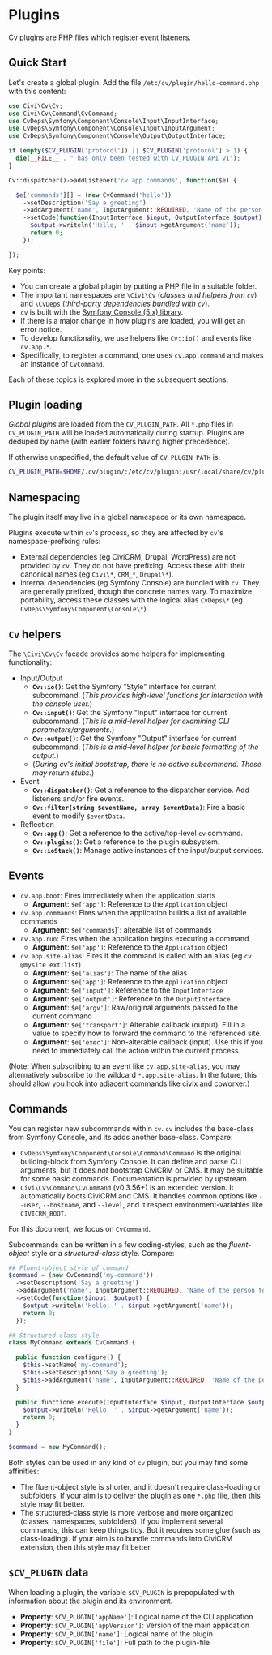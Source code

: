 # Plugins

Cv plugins are PHP files which register event listeners.

## Quick Start

Let's create a global plugin. Add the file `/etc/cv/plugin/hello-command.php` with this content:

```php
use Civi\Cv\Cv;
use Civi\Cv\Command\CvCommand;
use CvDeps\Symfony\Component\Console\Input\InputInterface;
use CvDeps\Symfony\Component\Console\Input\InputArgument;
use CvDeps\Symfony\Component\Console\Output\OutputInterface;

if (empty($CV_PLUGIN['protocol']) || $CV_PLUGIN['protocol'] > 1) {
  die(__FILE__ . " has only been tested with CV_PLUGIN API v1");
}

Cv::dispatcher()->addListener('cv.app.commands', function($e) {

  $e['commands'][] = (new CvCommand('hello'))
    ->setDescription('Say a greeting')
    ->addArgument('name', InputArgument::REQUIRED, 'Name of the person to greet')
    ->setCode(function(InputInterface $input, OutputInterface $output) {
      $output->writeln('Hello, ' . $input->getArgument('name'));
      return 0;
    });

});
```

Key points:

* You can create a global plugin by putting a PHP file in a suitable folder.
* The important namespaces are `\Civi\Cv` (*classes and helpers from `cv`*) and `\CvDeps` (*third-party dependencies bundled with `cv`*).
* `cv` is built with the [Symfony Console (5.x) library](https://symfony.com/doc/5.x/components/console.html).
* If there is a major change in how plugins are loaded, you will get an error notice.
* To develop functionality, we use helpers like `Cv::io()` and events like `cv.app.*`.
* Specifically, to register a command, one uses `cv.app.command` and makes an instance of `CvCommand`.

Each of these topics is explored more in the subsequent sections.

## Plugin loading

*Global plugins* are loaded from the `CV_PLUGIN_PATH`.  All `*.php` files in
`CV_PLUGIN_PATH` will be loaded automatically during startup.  Plugins are
deduped by name (with earlier folders having higher precedence).

If otherwise unspecified, the default value of `CV_PLUGIN_PATH` is:

```bash
CV_PLUGIN_PATH=$HOME/.cv/plugin/:/etc/cv/plugin:/usr/local/share/cv/plugin:/usr/share/cv/plugin
```

<!--
Doesn't currently support project-specific plugins. This may be trickier.

After loading the global plugins, `cv` reads the the `cv.yml` and then loads any *local plugins* (i.e. *project-specific* plugins).

This sequencing meaning that some early events (e.g.  `cv.app.boot` or `cv.config.find`) are only available to *global plugins*.
-->

## Namespacing

The plugin itself may live in a global namespace or its own namespace.

Plugins execute within `cv`'s process, so they are affected by `cv`'s namespace-prefixing rules:

* External dependencies (eg CiviCRM, Drupal, WordPress) are not provided by `cv`. They do not have prefixing.
  Access these with their canonical names (eg `Civi\*`, `CRM_*`, `Drupal\*`).
* Internal dependencies (eg Symfony Console) are bundled with `cv`. They are generally prefixed, though the
  concrete names vary. To maximize portability, access these classes with the logical alias `CvDeps\*` (eg `CvDeps\Symfony\Component\Console\*`).

## `Cv` helpers

The `\Civi\Cv\Cv` facade provides some helpers for implementing functionality:

* Input/Output
    * __`Cv::io()`__: Get the Symfony "Style" interface for current subcommand. (*This provides high-level functions for interaction with the console user.*)
    * __`Cv::input()`__: Get the Symfony "Input" interface for current subcommand. (*This is a mid-level helper for examining CLI parameters/arguments.*)
    * __`Cv::output()`__: Get the Symfony "Output" interface for current subcommand. (*This is a mid-level helper for basic formatting of the output.*)
    * (*During cv's initial bootstrap, there is no active subcommand. These may return stubs.*)
* Event
    * __`Cv::dispatcher()`__: Get a reference to the dispatcher service. Add listeners and/or fire events.
    * __`Cv::filter(string $eventName, array $eventData)`__: Fire a basic event to modify `$eventData`.
* Reflection
    * __`Cv::app()`__: Get a reference to the active/top-level `cv` command.
    * __`Cv::plugins()`__: Get a reference to the plugin subsystem.
    * __`Cv::ioStack()`__: Manage active instances of the input/output services.

## Events

* `cv.app.boot`: Fires immediately when the application starts
   * __Argument__: `$e['app']`: Reference to the `Application` object
* `cv.app.commands`: Fires when the application builds a list of available commands
   * __Argument__: `$e['commands`]`: alterable list of commands
* `cv.app.run`: Fires when the application begins executing a command
   * __Argument__: `$e['app']`: Reference to the `Application` object
* `cv.app.site-alias`: Fires if the command is called with an alias (eg `cv @mysite ext:list`)
   * __Argument__: `$e['alias']`: The name of the alias
   * __Argument__: `$e['app']`: Reference to the `Application` object
   * __Argument__: `$e['input']`: Reference to the `InputInterface`
   * __Argument__: `$e['output']`: Reference to the `OutputInterface`
   * __Argument__: `$e['argv']`: Raw/original arguments passed to the current command
   * __Argument__: `$e['transport']`: Alterable callback (output). Fill in a value to specify how to forward the command to the referenced site.
   * __Argument__: `$e['exec']`: Non-alterable callback (input). Use this if you need to immediately call the action within the current process.

(Note: When subscribing to an event like `cv.app.site-alias`, you may alternatively subscribe to the wildcard `*.app.site-alias`. In the future, this should allow you hook into adjacent commands like civix and coworker.)

## Commands

You can register new subcommands within `cv`. `cv` includes the base-class from Symfony Console, and its adds another base-class. Compare:

* `CvDeps\Symfony\Component\Console\Command\Command` is the original building-block from Symfony Console. It can define and parse CLI arguments, but it does *not* bootstrap CiviCRM or CMS. It may be suitable for some basic commands. Documentation is provided by upstream.
* `Civi\Cv\Command\CvCommand` (v0.3.56+) is an extended version. It automatically boots CiviCRM and CMS. It handles common options like `--user`, `--hostname`, and `--level`, and it respect environment-variables like `CIVICRM_BOOT`.

For this document, we focus on `CvCommand`.

Subcommands can be written in a few coding-styles, such as the *fluent-object* style or a *structured-class* style. Compare:

```php
## Fluent-object style of command
$command = (new CvCommand('my-command'))
  ->setDescription('Say a greeting')
  ->addArgument('name', InputArgument::REQUIRED, 'Name of the person to greet')
  ->setCode(function($input, $output) {
    $output->writeln('Hello, ' . $input->getArgument('name'));
    return 0;
  });
```

```php
## Structured-class style
class MyCommand extends CvCommand {

  public function configure() {
    $this->setName('my-command');
    $this->setDescription('Say a greeting');
    $this->addArgument('name', InputArgument::REQUIRED, 'Name of the person to greet');
  }

  public functione execute(InputInterface $input, OutputInterface $output): int {
    $output->writeln('Hello, ' . $input->getArgument('name'));
    return 0;
  }
}

$command = new MyCommand();
```

Both styles can be used in any kind of `cv` plugin, but you may find some affinities:

* The fluent-object style is shorter, and it doesn't require class-loading or subfolders. If your aim is to deliver the plugin as one `*.php` file, then this style may fit better.
* The structured-class style is more verbose and more organized (classes, namespaces, subfolders). If you implement several commands, this can keep things tidy. But it requires some glue (such as class-loading). If your aim is to bundle commands into CiviCRM extension, then this style may fit better.

## `$CV_PLUGIN` data

When loading a plugin, the variable `$CV_PLUGIN` is prepopulated with information about the plugin and its environment.

* __Property__: `$CV_PLUGIN['appName']`: Logical name of the CLI application
* __Property__: `$CV_PLUGIN['appVersion']`: Version of the main application
* __Property__: `$CV_PLUGIN['name']`: Logical name of the plugin
* __Property__: `$CV_PLUGIN['file']`: Full path to the plugin-file
